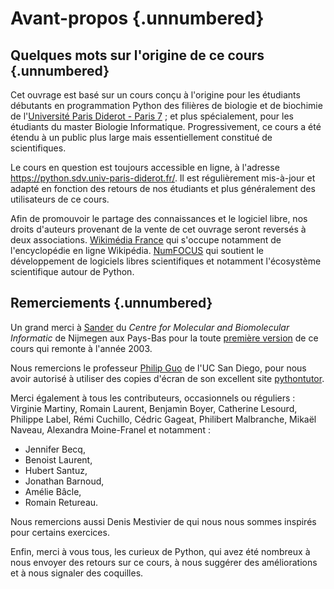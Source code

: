 # Avant-propos {.unnumbered}


## Quelques mots sur l'origine de ce cours {.unnumbered}

Cet ouvrage est basé sur un cours conçu à l'origine pour les étudiants débutants en programmation Python des filières de biologie et de biochimie de l'[Université Paris Diderot - Paris 7](http://www.univ-paris-diderot.fr/) ; et plus spécialement, pour les étudiants du master Biologie Informatique. Progressivement, ce cours a été étendu à un public plus large mais essentiellement constitué de scientifiques.

Le cours en question est toujours accessible en ligne, à l'adresse <https://python.sdv.univ-paris-diderot.fr/>. Il est régulièrement mis-à-jour et adapté en fonction des retours de nos étudiants et plus généralement des utilisateurs de ce cours.

Afin de promouvoir le partage des connaissances et le logiciel libre, nos droits d'auteurs provenant de la vente de cet ouvrage seront reversés à deux associations. [Wikimédia France](https://www.wikimedia.fr/) qui s'occupe notamment de l'encyclopédie en ligne Wikipédia. [NumFOCUS](https://numfocus.org/) qui soutient le développement de logiciels libres scientifiques et notamment l'écosystème scientifique autour de Python.


## Remerciements {.unnumbered}

Un grand merci à [Sander](http://sander.nabuurs.org/) du *Centre for Molecular and Biomolecular Informatic* de Nijmegen aux Pays-Bas pour la toute [première version](http://www.cmbi.ru.nl/pythoncourse/spy/index.spy?site=python&action=Home) de ce cours qui remonte à l'année 2003.

Nous remercions le professeur [Philip Guo](http://pgbovine.net/) de l'UC San Diego, pour nous avoir autorisé à utiliser des copies d'écran de son excellent site [pythontutor](http://pythontutor.com/).

Merci également à tous les contributeurs, occasionnels ou réguliers :
Virginie Martiny, Romain Laurent, Benjamin Boyer, Catherine Lesourd, Philippe Label, Rémi Cuchillo, Cédric Gageat, Philibert Malbranche, Mikaël Naveau, Alexandra Moine-Franel et notamment :

- Jennifer Becq,
- Benoist Laurent,
- Hubert Santuz,
- Jonathan Barnoud,
- Amélie Bâcle,
- Romain Retureau.

Nous remercions aussi Denis Mestivier de qui nous nous sommes inspirés pour certains exercices.

Enfin, merci à vous tous, les curieux de Python, qui avez été nombreux à nous envoyer des retours sur ce cours, à nous suggérer des améliorations et à nous signaler des coquilles.
